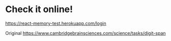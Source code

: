 # Check it online!
https://react-memory-test.herokuapp.com/login

Original https://www.cambridgebrainsciences.com/science/tasks/digit-span
